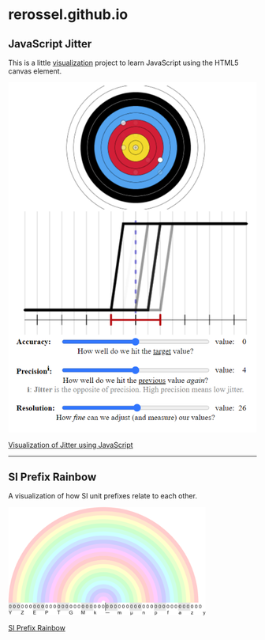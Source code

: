 # rerossel.github.io

## JavaScript Jitter

This is a little [visualization](https://rerossel.github.io/JavaScript-Jitter/) project to learn JavaScript using the HTML5 canvas element.

![Visualization of Jitter using JavaScript](/docs/assets/images/JavaScript-Jitter.png "Visualization of Jitter using JavaScript")

[Visualization of Jitter using JavaScript](https://rerossel.github.io/JavaScript-Jitter/)

---

## SI Prefix Rainbow

A visualization of how SI unit prefixes relate to each other.

<div style="width:400px">

![SI Prefix Rainbow](/docs/assets/images/SI-Prefix-Rainbow.png "SI Prefix Rainbow")

[SI Prefix Rainbow](https://github.com/RERossel/SI-Prefix-Rainbow)

</div>